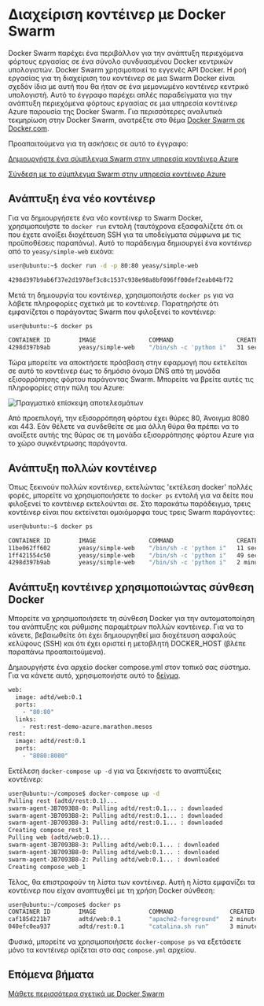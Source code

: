 <properties
   pageTitle="Azure Διαχείριση κοντέινερ υπηρεσίας κοντέινερ με Docker Swarm | Microsoft Azure"
   description="Ανάπτυξη μιας Swarm Docker στην υπηρεσία κοντέινερ Azure κοντέινερ"
   services="container-service"
   documentationCenter=""
   authors="neilpeterson"
   manager="timlt"
   editor=""
   tags="acs, azure-container-service"
   keywords="Docker, κοντέινερ, μικρής κλίμακας-υπηρεσίες, Mesos, Azure"/>

<tags
   ms.service="container-service"
   ms.devlang="na"
   ms.topic="get-started-article"
   ms.tgt_pltfrm="na"
   ms.workload="na"
   ms.date="09/13/2016"
   ms.author="timlt"/>

# <a name="container-management-with-docker-swarm"></a>Διαχείριση κοντέινερ με Docker Swarm

Docker Swarm παρέχει ένα περιβάλλον για την ανάπτυξη περιεχόμενα φόρτους εργασίας σε ένα σύνολο συνδυασμένου Docker κεντρικών υπολογιστών. Docker Swarm χρησιμοποιεί το εγγενές API Docker. Η ροή εργασίας για τη διαχείριση του κοντέινερ σε μια Swarm Docker είναι σχεδόν ίδια με αυτή που θα ήταν σε ένα μεμονωμένο κοντέινερ κεντρικό υπολογιστή. Αυτό το έγγραφο παρέχει απλές παραδείγματα για την ανάπτυξη περιεχόμενα φόρτους εργασίας σε μια υπηρεσία κοντέινερ Azure παρουσία της Docker Swarm. Για περισσότερες αναλυτικά τεκμηρίωση στην Docker Swarm, ανατρέξτε στο θέμα [Docker Swarm σε Docker.com](https://docs.docker.com/swarm/).

Προαπαιτούμενα για τη ασκήσεις σε αυτό το έγγραφο:

[Δημιουργήστε ένα σύμπλεγμα Swarm στην υπηρεσία κοντέινερ Azure](container-service-deployment.md)

[Σύνδεση με το σύμπλεγμα Swarm στην υπηρεσία κοντέινερ Azure](container-service-connect.md)

## <a name="deploy-a-new-container"></a>Ανάπτυξη ένα νέο κοντέινερ

Για να δημιουργήσετε ένα νέο κοντέινερ το Swarm Docker, χρησιμοποιήστε το `docker run` εντολή (ταυτόχρονα εξασφαλίζετε ότι οι που έχετε ανοίξει διοχέτευση SSH για τα υποδείγματα σύμφωνα με τις προϋποθέσεις παραπάνω). Αυτό το παράδειγμα δημιουργεί ένα κοντέινερ από το `yeasy/simple-web` εικόνα:


```bash
user@ubuntu:~$ docker run -d -p 80:80 yeasy/simple-web

4298d397b9ab6f37e2d1978ef3c8c1537c938e98a8bf096ff00def2eab04bf72
```

Μετά τη δημιουργία του κοντέινερ, χρησιμοποιήστε `docker ps` για να λάβετε πληροφορίες σχετικά με το κοντέινερ. Παρατηρήστε ότι εμφανίζεται ο παράγοντας Swarm που φιλοξενεί το κοντέινερ:


```bash
user@ubuntu:~$ docker ps

CONTAINER ID        IMAGE               COMMAND                  CREATED             STATUS              PORTS                 NAMES
4298d397b9ab        yeasy/simple-web    "/bin/sh -c 'python i"   31 seconds ago      Up 9 seconds        10.0.0.5:80->80/tcp   swarm-agent-34A73819-1/happy_allen
```  

Τώρα μπορείτε να αποκτήσετε πρόσβαση στην εφαρμογή που εκτελείται σε αυτό το κοντέινερ έως το δημόσιο όνομα DNS από τη μονάδα εξισορρόπησης φόρτου παράγοντας Swarm. Μπορείτε να βρείτε αυτές τις πληροφορίες στην πύλη του Azure:  


![Πραγματικό επίσκεψη αποτελεσμάτων](media/real-visit.jpg)  

Από προεπιλογή, την εξισορρόπηση φόρτου έχει θύρες 80, Άνοιγμα 8080 και 443. Εάν θέλετε να συνδεθείτε σε μια άλλη θύρα θα πρέπει να το ανοίξετε αυτής της θύρας σε τη μονάδα εξισορρόπησης φόρτου Azure για το χώρο συγκέντρωσης παράγοντα.

## <a name="deploy-multiple-containers"></a>Ανάπτυξη πολλών κοντέινερ

Όπως ξεκινούν πολλών κοντέινερ, εκτελώντας 'εκτέλεση docker' πολλές φορές, μπορείτε να χρησιμοποιήσετε το `docker ps` εντολή για να δείτε που φιλοξενεί το κοντέινερ εκτελούνται σε. Στο παρακάτω παράδειγμα, τρεις κοντέινερ είναι που εκτείνεται ομοιόμορφα τους τρεις Swarm παράγοντες:  


```bash
user@ubuntu:~$ docker ps

CONTAINER ID        IMAGE               COMMAND                  CREATED             STATUS              PORTS                 NAMES
11be062ff602        yeasy/simple-web    "/bin/sh -c 'python i"   11 seconds ago      Up 10 seconds       10.0.0.6:83->80/tcp   swarm-agent-34A73819-2/clever_banach
1ff421554c50        yeasy/simple-web    "/bin/sh -c 'python i"   49 seconds ago      Up 48 seconds       10.0.0.4:82->80/tcp   swarm-agent-34A73819-0/stupefied_ride
4298d397b9ab        yeasy/simple-web    "/bin/sh -c 'python i"   2 minutes ago       Up 2 minutes        10.0.0.5:80->80/tcp   swarm-agent-34A73819-1/happy_allen
```  

## <a name="deploy-containers-by-using-docker-compose"></a>Ανάπτυξη κοντέινερ χρησιμοποιώντας σύνθεση Docker

Μπορείτε να χρησιμοποιήσετε τη σύνθεση Docker για την αυτοματοποίηση του ανάπτυξης και ρύθμισης παραμέτρων πολλών κοντέινερ. Για να το κάνετε, βεβαιωθείτε ότι έχει δημιουργηθεί μια διοχέτευση ασφαλούς κελύφους (SSH) και ότι έχει οριστεί η μεταβλητή DOCKER_HOST (βλέπε παραπάνω προαπαιτούμενα).

Δημιουργήστε ένα αρχείο docker compose.yml στον τοπικό σας σύστημα. Για να κάνετε αυτό, χρησιμοποιήστε αυτό το [δείγμα](https://raw.githubusercontent.com/rgardler/AzureDevTestDeploy/master/docker-compose.yml).

```bash
web:
  image: adtd/web:0.1
  ports:
    - "80:80"
  links:
    - rest:rest-demo-azure.marathon.mesos
rest:
  image: adtd/rest:0.1
  ports:
    - "8080:8080"

```

Εκτέλεση `docker-compose up -d` για να ξεκινήσετε το αναπτύξεις κοντέινερ:


```bash
user@ubuntu:~/compose$ docker-compose up -d
Pulling rest (adtd/rest:0.1)...
swarm-agent-3B7093B8-0: Pulling adtd/rest:0.1... : downloaded
swarm-agent-3B7093B8-2: Pulling adtd/rest:0.1... : downloaded
swarm-agent-3B7093B8-3: Pulling adtd/rest:0.1... : downloaded
Creating compose_rest_1
Pulling web (adtd/web:0.1)...
swarm-agent-3B7093B8-3: Pulling adtd/web:0.1... : downloaded
swarm-agent-3B7093B8-0: Pulling adtd/web:0.1... : downloaded
swarm-agent-3B7093B8-2: Pulling adtd/web:0.1... : downloaded
Creating compose_web_1
```

Τέλος, θα επιστραφούν τη λίστα των κοντέινερ. Αυτή η λίστα εμφανίζει τα κοντέινερ που είχαν αναπτυχθεί με τη χρήση Docker σύνθεση:


```bash
user@ubuntu:~/compose$ docker ps
CONTAINER ID        IMAGE               COMMAND                CREATED             STATUS              PORTS                     NAMES
caf185d221b7        adtd/web:0.1        "apache2-foreground"   2 minutes ago       Up About a minute   10.0.0.4:80->80/tcp       swarm-agent-3B7093B8-0/compose_web_1
040efc0ea937        adtd/rest:0.1       "catalina.sh run"      3 minutes ago       Up 2 minutes        10.0.0.4:8080->8080/tcp   swarm-agent-3B7093B8-0/compose_rest_1
```

Φυσικά, μπορείτε να χρησιμοποιήσετε `docker-compose ps` να εξετάσετε μόνο τα κοντέινερ ορίζεται στο σας `compose.yml` αρχείου.

## <a name="next-steps"></a>Επόμενα βήματα

[Μάθετε περισσότερα σχετικά με Docker Swarm](https://docs.docker.com/swarm/)
